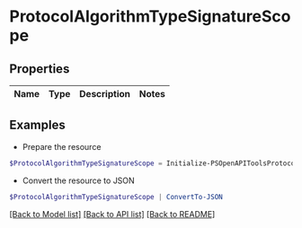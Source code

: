 # ProtocolAlgorithmTypeSignatureScope
## Properties

Name | Type | Description | Notes
------------ | ------------- | ------------- | -------------

## Examples

- Prepare the resource
```powershell
$ProtocolAlgorithmTypeSignatureScope = Initialize-PSOpenAPIToolsProtocolAlgorithmTypeSignatureScope 
```

- Convert the resource to JSON
```powershell
$ProtocolAlgorithmTypeSignatureScope | ConvertTo-JSON
```

[[Back to Model list]](../README.md#documentation-for-models) [[Back to API list]](../README.md#documentation-for-api-endpoints) [[Back to README]](../README.md)

